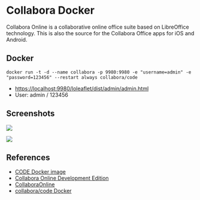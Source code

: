 # Collabora Docker

Collabora Online is a collaborative online office suite based on LibreOffice technology. This is also the source for the Collabora Office apps for iOS and Android.

## Docker
```
docker run -t -d --name collabora -p 9980:9980 -e "username=admin" -e "password=123456" --restart always collabora/code
```

- [https://localhost:9980/loleaflet/dist/admin/admin.html](https://localhost:9980/loleaflet/dist/admin/admin.html)
- User: admin / 123456

## Screenshots
![](https://collaboraonline.github.io/images/homepage-image.jpg)

![](https://sdk.collaboraonline.com/_images/theme-cssvars-exported2.png)

## References
- [CODE Docker image](https://sdk.collaboraonline.com/docs/installation/CODE_Docker_image.html)
- [Collabora Online Development Edition](https://collaboraonline.github.io/)
- [CollaboraOnline](https://github.com/CollaboraOnline/online)
- [collabora/code Docker](https://hub.docker.com/r/collabora/code)